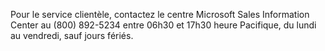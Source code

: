 Pour le service clientèle, contactez le centre Microsoft Sales Information Center au (800) 892-5234 entre 06h30 et 17h30 heure Pacifique, du lundi au vendredi, sauf jours fériés.

<!--HONumber=May16_HO1-->


